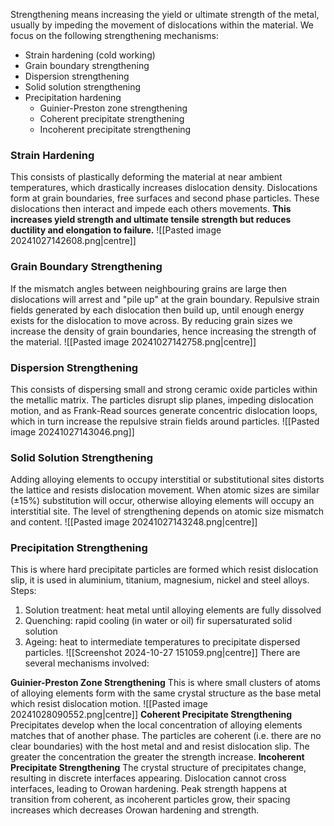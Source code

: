 Strengthening means increasing the yield or ultimate strength of the metal, usually by impeding the movement of dislocations within the material.
We focus on the following strengthening mechanisms:
- Strain hardening (cold working)
- Grain boundary strengthening
- Dispersion strengthening
- Solid solution strengthening
- Precipitation hardening
	- Guinier-Preston zone strengthening
	- Coherent precipitate strengthening
	- Incoherent precipitate strengthening
### Strain Hardening
This consists of plastically deforming the material at near ambient temperatures, which drastically increases dislocation density.
Dislocations form at grain boundaries, free surfaces and second phase particles.
These dislocations then interact and impede each others movements.
**This increases yield strength and ultimate tensile strength but reduces ductility and elongation to failure.**
![[Pasted image 20241027142608.png|centre]]
### Grain Boundary Strengthening
If the mismatch angles between neighbouring
grains are large then dislocations will arrest and "pile up" at the grain boundary.
Repulsive strain fields generated by each dislocation then build up, until enough energy exists for the dislocation to move across.
By reducing grain sizes we increase the density of grain boundaries, hence increasing the strength of the material.
![[Pasted image 20241027142758.png|centre]]
### Dispersion Strengthening
This consists of dispersing small and strong ceramic oxide particles within the metallic matrix. The particles disrupt slip planes, impeding dislocation motion, and as Frank-Read sources generate concentric dislocation loops, which in turn increase the repulsive strain fields around particles.
![[Pasted image 20241027143046.png]]
### Solid Solution Strengthening
Adding alloying elements to occupy interstitial or substitutional sites distorts the lattice and resists dislocation movement. When atomic sizes are similar ($\pm 15$%) substitution will occur, otherwise alloying elements will occupy an interstitial site.
The level of strengthening depends on atomic size mismatch and content.
![[Pasted image 20241027143248.png|centre]]
### Precipitation Strengthening
This is where hard precipitate particles are formed which resist dislocation slip, it is used in aluminium, titanium, magnesium, nickel and steel alloys.
Steps:
1) Solution treatment: heat metal until alloying elements are fully dissolved
2) Quenching: rapid cooling (in water or oil) fir supersaturated solid solution
3) Ageing: heat to intermediate temperatures to precipitate dispersed particles.
![[Screenshot 2024-10-27 151059.png|centre]]
There are several mechanisms involved:

**Guinier-Preston Zone Strengthening**
This is where small clusters of atoms of alloying elements form with the same crystal structure as the base metal which resist dislocation motion.
![[Pasted image 20241028090552.png|centre]]
**Coherent Precipitate Strengthening**
Precipitates develop when the local concentration of alloying elements matches that of another phase. The particles are coherent (i.e. there are no clear boundaries) with the host metal and and resist dislocation slip. The greater the concentration the greater the strength increase.
**Incoherent Precipitate Strengthening**
The crystal structure of precipitates change, resulting in discrete interfaces appearing. Dislocation cannot cross interfaces, leading to Orowan hardening.
Peak strength happens at transition from coherent, as incoherent particles grow, their spacing increases which decreases Orowan hardening and strength.